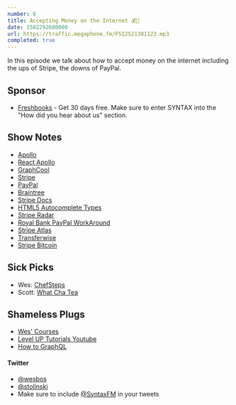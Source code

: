 ```yaml
---
number: 6
title: Accepting Money on the Internet 💰💸
date: 1502292600000
url: https://traffic.megaphone.fm/FSI2521301123.mp3
completed: true
---
```


In this episode we talk about how to accept money on the internet including the ups of Stripe, the downs of PayPal.

## Sponsor

* [Freshbooks](https://freshbooks.com/syntax) - Get 30 days free. Make sure to enter SYNTAX into the "How did you hear about us" section.

## Show Notes

* [Apollo](http://www.apollodata.com/)
* [React Apollo](http://dev.apollodata.com/react/)
* [GraphCool](https://graph.cool)
* [Stripe](http://stripe.com/)
* [PayPal](http://paypal.com/)
* [Braintree](https://www.braintreepayments.com/)
* [Stripe Docs](https://stripe.com/docs)
* [HTML5 Autocomplete Types](https://wiki.whatwg.org/wiki/Autocomplete_Types)
* [Stripe Radar](https://stripe.com/docs/radar)
* [Royal Bank PayPal WorkAround](http://travelblogbreakthrough.com/canadian-paypal-users-transfer-usd-bank/)
* [Stripe Atlas](https://stripe.com/atlas)
* [Transferwise](https://transferwise.com/u/wesleyb22)
* [Stripe Bitcoin](https://stripe.com/bitcoin)

## Sick Picks
* Wes: [ChefSteps](https://www.youtube.com/user/chefsteps)
* Scott: [What Cha Tea](http://what-cha.com/)

## Shameless Plugs
* [Wes' Courses](https://wesbos.com/courses)
* [Level UP Tutorials Youtube](https://www.youtube.com/user/LevelUpTuts)
* [How to GraphQL](https://www.howtographql.com)

#### Twitter
 * [@wesbos](https://twitter.com/wesbos)
 * [@stolinski](https://twitter.com/stolinski)
 * Make sure to include [@SyntaxFM](https://twitter.com/SyntaxFM) in your tweets
